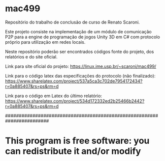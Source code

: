 mac499
======
Repositório do trabalho de conclusão de curso de Renato Scaroni.

Este projeto consiste na implementação de um módulo de comunicação P2P 
para a engine de programação de jogos Unity 3D em C# com protocolo
próprio para utilização em redes locais.

Neste repositório poderão ser encontrados códigos fonte do projeto,
dos relatórios e do site oficial.

Link para site oficial do projeto:
https://linux.ime.usp.br/~scaroni/mac499/

Link para o código latex das especificações do protocolo (não finalizado):
https://www.sharelatex.com/project/537a5ca3c702de7954172434?r=0a885407&rs=ps&rm=d

Link para o código em Latex do último relatório:
https://www.sharelatex.com/project/534d172332ed2b25466b2442?r=0a885407&rs=ps&rm=d

########################################################################
# This program is free software: you can redistribute it and/or modify #
